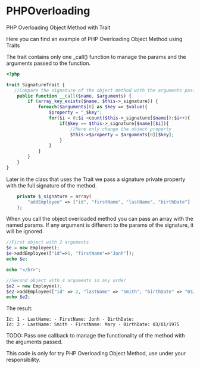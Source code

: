 PHPOverloading
==============

PHP Overloading Object Method with Trait

Here you can find an example of PHP Overloading Object Method using Traits

The trait contains only one _call() function to manage the params and the arguments passed to the function.

```php
<?php

trait SignatureTrait {
   //Compare the signature of the object method with the arguments passed
    public function __call($name, $arguments) {
        if (array_key_exists($name, $this->_signature)) {
            foreach($arguments[0] as $key => $value){
                $property = "_$key";
                for($i = 0;$i <count($this->_signature[$name]);$i++){
                    if($key == $this->_signature[$name][$i]){
                        //Here only change the object property
                        $this->$property = $arguments[0][$key];
                    }
                }
            }
        }
    }   
}
```

Later in the class that uses the Trait we pass a signature private property with the full signature of the method.

```php
    private $_signature = array(
        "addEmployee" => ["id", "firstName", "lastName", "birthDate"]
    );
```

When you call the object overloaded method you can pass an array with the named params. If any argument is different
to the params of the signature, it will be ignored.

```php
//First object with 2 arguments
$e = new Employee();
$e->addEmployee(["id"=>1, "firstName"=>"Jonh"]);
echo $e;

echo "</br>";

//Second object with 4 arguments in any order
$e2 = new Employee();
$e2->addEmployee(["id" => 2, "lastName" => "Smith", "birthDate" => "03/01/1975", "firstName" => "Mary"]);
echo $e2;
```
The result:

```
Id: 1 - LastName: - FirstName: Jonh - BirthDate: 
Id: 2 - LastName: Smith - FirstName: Mary - BirthDate: 03/01/1975
```

TODO:
Pass one callback to manage the functionality of the method with the arguments passed.

This code is only for try PHP Overloading Object Method, use under your responsibility.